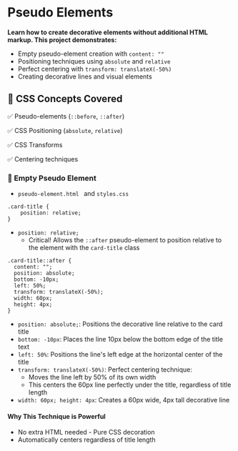 # Pseudo Elements
**Learn how to create decorative elements without additional HTML markup. This project demonstrates:**
- Empty pseudo-element creation with `content: ""`
- Positioning techniques using `absolute` and `relative`
- Perfect centering with `transform: translateX(-50%)`
- Creating decorative lines and visual elements


## 🎨 CSS Concepts Covered

✅ Pseudo-elements (`::before`, `::after`)

✅ CSS Positioning (`absolute`, `relative`)

✅ CSS Transforms

✅ Centering techniques


### 🎯 Empty Pseudo Element
- `pseudo-element.html ` and `styles.css`
```
.card-title {
    position: relative;
}
```
- `position: relative;`
    -  Critical! Allows the `::after` pseudo-element to position relative to the element with the `card-title` class

```
.card-title::after {
  content: "";
  position: absolute;
  bottom: -10px;
  left: 50%;
  transform: translateX(-50%);
  width: 60px;
  height: 4px;
}
```
- `position: absolute;`: Positions the decorative line relative to the card title
- `bottom: -10px`: Places the line 10px below the bottom edge of the title text
- `left: 50%`: Positions the line's left edge at the horizontal center of the title
- `transform: translateX(-50%)`: Perfect centering technique:
    - Moves the line left by 50% of its own width
    - This centers the 60px line perfectly under the title, regardless of title length
- `width: 60px; height: 4px`: Creates a 60px wide, 4px tall decorative line

#### Why This Technique is Powerful
- No extra HTML needed - Pure CSS decoration
- Automatically centers regardless of title length